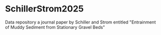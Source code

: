 # SchillerStrom2025
Data repository a journal paper by Schiller and Strom entitled "Entrainment of Muddy Sediment from Stationary Gravel Beds"
